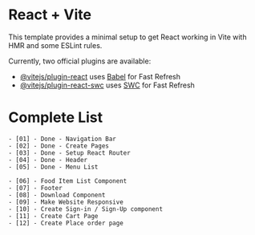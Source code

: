 # React + Vite

This template provides a minimal setup to get React working in Vite with HMR and some ESLint rules.

Currently, two official plugins are available:

- [@vitejs/plugin-react](https://github.com/vitejs/vite-plugin-react/blob/main/packages/plugin-react/README.md) uses [Babel](https://babeljs.io/) for Fast Refresh
- [@vitejs/plugin-react-swc](https://github.com/vitejs/vite-plugin-react-swc) uses [SWC](https://swc.rs/) for Fast Refresh

# Complete List
    - [01] - Done - Navigation Bar
    - [02] - Done - Create Pages
    - [03] - Done - Setup React Router
    - [04] - Done - Header
    - [05] - Done - Menu List
    
    - [06] - Food Item List Component
    - [07] - Footer
    - [08] - Download Component
    - [09] - Make Website Responsive
    - [10] - Create Sign-in / Sign-Up component
    - [11] - Create Cart Page
    - [12] - Create Place order page